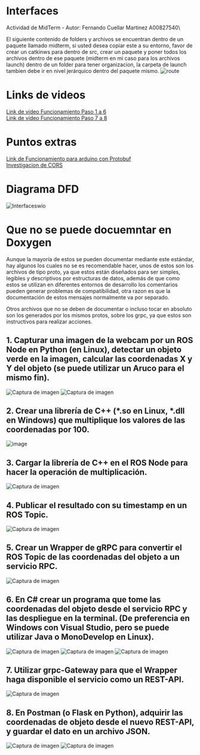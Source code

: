 # Interfaces
Actividad de MidTerm - Autor: Fernando Cuellar Martinez A00827540\

El siguiente contenido de folders y archivos se encuentran dentro de un paquete llamado midterm, si usted desea copiar este a su entorno, favor de crear un catkinws para dentro de src, crear un paquete y poner todos los archivos dentro de ese paquete (midterm en mi caso para los archivos launch) dentro de un folder para tener organizacion, la carpeta de launch tambien debe ir en nivel jerárquico dentro del paquete mismo.
![route](https://github.com/fercuellar/Interfaces/assets/58601693/8dbd2062-30b5-492a-81dd-d5fb499c6a11)


# Links de videos
[Link de video Funcionamiento Paso 1 a 6](https://drive.google.com/file/d/1emYHH88Ft-TMoo0sp1uwgtTFQWfG-5P-/view?usp=share_link)\
[Link de video Funcionamiento Paso 7 a 8](https://drive.google.com/file/d/1lwl2GcAH6AmOw8Fl-fXwjXSztrc1P0Hp/view?usp=sharing)

# Puntos extras
[Link de Funcionamiento para arduino con Protobuf](https://drive.google.com/file/d/1giKIJEYNWWy6wwcf7OErQ0WSMvJpdxPN/view?usp=share_link)\
[Investigacion de CORS](https://github.com/fercuellar/Interfaces/blob/master/CORS/CORS-Extra%20Points.pdf)

# Diagrama DFD
![Interfaceswio](https://github.com/fercuellar/Interfaces/assets/58601693/8ab8e2c9-decf-492f-9109-638ce87b8026)

# Que no se puede docuemntar en Doxygen 

Aunque la mayoría de estos se pueden documentar mediante este estándar, hay algunos los cuales no se es recomendable hacer, unos de estos son los archivos de tipo proto, ya que estos están diseñados para ser simples, legibles y descriptivos por estructuras de datos, además de que como estos se utilizan en diferentes entornos de desarrollo los comentarios pueden generar problemas de compatibilidad, otra razon es que la documentación de estos mensajes normalmente va por separado.

Otros archivos que no se deben de documentar o incluso tocar en absoluto son los generados por los mismos protos, sobre los grpc, ya que estos son instructivos para realizar acciones.


## 1. Capturar una imagen de la webcam por un ROS Node en Python (en Linux), detectar un objeto verde en la imagen, calcular las coordenadas X y Y del objeto (se puede utilizar un Aruco para el mismo fin).

![Captura de imagen](https://github.com/fercuellar/Interfaces/assets/58601693/2a02603a-9f9b-478b-ba64-9a8510292b52)
![Captura de imagen](https://github.com/fercuellar/Interfaces/assets/58601693/97e677d4-56bd-41f9-9191-d57ef78a1c80)

## 2. Crear una librería de C++ (*.so en Linux, *.dll en Windows) que multiplique los valores de las coordenadas por 100.

![image](https://github.com/fercuellar/Interfaces/assets/58601693/6981c666-f6c4-4c48-94ad-86af220e7ed5)

## 3. Cargar la librería de C++ en el ROS Node para hacer la operación de multiplicación.

![Captura de imagen](https://github.com/fercuellar/Interfaces/assets/58601693/a43e4069-831c-48df-bf08-1036d55418a1)

## 4. Publicar el resultado con su timestamp en un ROS Topic.

![Captura de imagen](https://github.com/fercuellar/Interfaces/assets/58601693/e379c2fd-edd7-4575-9d0f-fc22e6f8f1cf)

## 5. Crear un Wrapper de gRPC para convertir el ROS Topic de las coordenadas del objeto a un servicio RPC.

![Captura de imagen](https://github.com/fercuellar/Interfaces/assets/58601693/609c032e-ffe8-42ef-b160-598bb5d5f44b)

## 6. En C# crear un programa que tome las coordenadas del objeto desde el servicio RPC y las despliegue en la terminal. (De preferencia en Windows con Visual Studio, pero se puede utilizar Java o MonoDevelop en Linux).

![Captura de imagen](https://github.com/fercuellar/Interfaces/assets/58601693/785545a7-a9ff-40ec-8ba3-856b0ed8b02e)
![Captura de imagen](https://github.com/fercuellar/Interfaces/assets/58601693/8e8c5a56-1e1e-4462-82c0-b6dd8e0b0297)
![Captura de imagen](https://github.com/fercuellar/Interfaces/assets/58601693/d10deb10-31d2-44b4-962c-bcd40db33f30)

## 7. Utilizar grpc-Gateway para que el Wrapper haga disponible el servicio como un REST-API.

![Captura de imagen](https://github.com/fercuellar/Interfaces/assets/58601693/fbf7df35-6dd1-41bd-b7f3-fa6816607442)

## 8. En Postman (o Flask en Python), adquirir las coordenadas de objeto desde el nuevo REST-API, y guardar el dato en un archivo JSON.

![Captura de imagen](https://github.com/fercuellar/Interfaces/assets/58601693/53d59385-d758-4891-a9d6-a9d4a550e579)
![Captura de imagen](https://github.com/fercuellar/Interfaces/assets/58601693/e440fdf6-fe77-4759-a50b-1c55d2672829)


